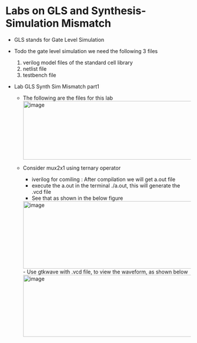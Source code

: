# Labs on GLS and Synthesis-Simulation Mismatch

- GLS stands for Gate Level Simulation  

- Todo the gate level simulation we need the following 3 files  
   1. verilog model files of the standard cell library
   2. netlist file  
   3. testbench file  


- Lab GLS Synth Sim Mismatch part1
   - The following are the files for this lab
     <img width="855" height="159" alt="image" src="https://github.com/user-attachments/assets/4abe3437-716b-42fb-8a1d-965e954b0fdb" />
   - Consider mux2x1 using ternary operator
      - iverilog for comiling : After compilation we will get a.out file
      - execute the a.out in the terminal ./a.out, this will generate the .vcd file
      - See that as shown in the below figure
       <img width="882" height="183" alt="image" src="https://github.com/user-attachments/assets/b9c876b6-58ce-47ad-9998-6b12394927a7" />
       - Use gtkwave with .vcd file, to view the waveform, as shown below
         
       <img width="919" height="168" alt="image" src="https://github.com/user-attachments/assets/8aa31145-51c1-46aa-9a4c-2680ebb23231" />


 

